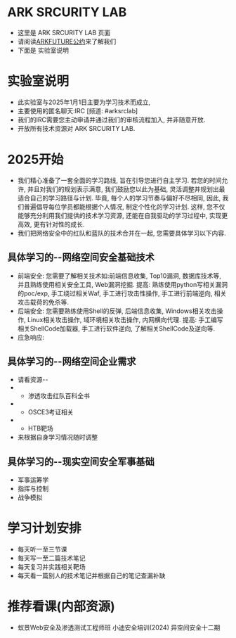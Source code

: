 # ARK SRCURITY LAB
* 这里是 ARK SRCURITY LAB 页面
* 请阅读[ARKFUTURE公约](./ARKFUTURE.md)来了解我们
* 下面是 实验室说明
# 实验室说明
* 此实验室与2025年1月1日主要为学习技术而成立,
* 主要使用的匿名聊天:IRC [频道: #arksrclab] 
* 我们的IRC需要您主动申请并通过我们的审核流程加入, 并非随意开放. 
* 开放所有技术资源对 ARK SRCURITY LAB. 
# 2025开始
* 我们精心准备了一套全面的学习路线, 旨在引导您进行自主学习. 若您的时间允许, 并且对我们的规划表示满意, 我们鼓励您以此为基础, 灵活调整并规划出最适合自己的学习路径与计划. 毕竟, 每个人的学习节奏与偏好不尽相同, 因此, 我们普遍倡导每位学员都能根据个人情况, 制定个性化的学习计划. 这样, 您不仅能够充分利用我们提供的技术学习资源, 还能在自我驱动的学习过程中, 实现更高效, 更有针对性的成长.
* 我们把网络安全中的红队和蓝队的技术合并在一起, 您需要具体学习以下内容. 
## 具体学习的--网络空间安全基础技术
* 前端安全: 您需要了解相关技术如:前端信息收集, Top10漏洞, 数据库技术等, 并且熟练使用相关安全工具, Web漏洞挖掘. 提高: 熟练使用python写相关漏洞的poc/exp, 手工绕过相关Waf, 手工进行攻击性操作, 手工进行前端逆向, 相关攻击载荷的免杀等. 
* 后端安全: 您需要熟练使用Shell的反弹, 后端信息收集, Windows相关攻击操作, Linux相关攻击操作, 域环境相关攻击操作, 内网横向代理. 提高: 手工编写相关ShellCode加载器, 手工进行软件逆向, 了解相关ShellCode及逆向等.
* 应急响应: 
## 具体学习的--网络空间企业需求
* 请看资源--
* * 渗透攻击红队百科全书 
* * OSCE3考证相关 
* * HTB靶场
* 来根据自身学习情况随时调整
## 具体学习的--现实空间安全军事基础
* 军事运筹学
* 指挥与控制
* 战争模拟

# 学习计划安排
* 每天听一至三节课
* 每天写一至二篇技术笔记
* 每天复习并实践相关靶场
* 每天看一篇别人的技术笔记并根据自己的笔记查漏补缺
# 推荐看课(内部资源)
* 蚁景Web安全及渗透测试工程师班 小迪安全培训(2024) 异空间安全十二期